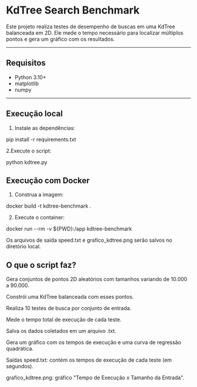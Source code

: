 # KdTree Search Benchmark

Este projeto realiza testes de desempenho de buscas em uma KdTree balanceada em 2D. Ele mede o tempo necessário para localizar múltiplos pontos e gera um gráfico com os resultados.

---

## Requisitos

- Python 3.10+
- matplotlib
- numpy

---

## Execução local

1. Instale as dependências:


pip install -r requirements.txt

2.Execute o script:

python kdtree.py

## Execução com Docker

1. Construa a imagem:

docker build -t kdtree-benchmark .

2. Execute o container:

docker run --rm -v ${PWD}:/app kdtree-benchmark

Os arquivos de saída speed.txt e grafico_kdtree.png serão salvos no diretório local.

## O que o script faz?

Gera conjuntos de pontos 2D aleatórios com tamanhos variando de 10.000 a 90.000.

Constrói uma KdTree balanceada com esses pontos.

Realiza 10 testes de busca por conjunto de entrada.

Mede o tempo total de execução de cada teste.

Salva os dados coletados em um arquivo .txt.

Gera um gráfico com os tempos de execução e uma curva de regressão quadrática.

Saídas
speed.txt: contém os tempos de execução de cada teste (em segundos).

grafico_kdtree.png: gráfico "Tempo de Execução x Tamanho da Entrada".

